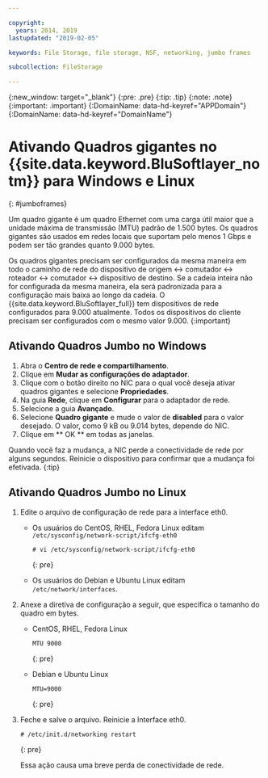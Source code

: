 ```yaml
---

copyright:
  years: 2014, 2019
lastupdated: "2019-02-05"

keywords: File Storage, file storage, NSF, networking, jumbo frames

subcollection: FileStorage

---
```

{:new_window: target="_blank"}
{:pre: .pre}
{:tip: .tip}
{:note: .note}
{:important: .important}
{:DomainName: data-hd-keyref="APPDomain"}
{:DomainName: data-hd-keyref="DomainName"}


# Ativando Quadros gigantes no {{site.data.keyword.BluSoftlayer_notm}} para Windows e Linux
{: #jumboframes}

Um quadro gigante é um quadro Ethernet com uma carga útil maior que a unidade máxima de transmissão (MTU) padrão de 1.500 bytes. Os quadros gigantes são usados em redes locais que suportam pelo menos 1 Gbps e podem ser tão grandes quanto 9.000 bytes.

Os quadros gigantes precisam ser configurados da mesma maneira em todo o caminho de rede do dispositivo de origem <-> comutador <-> roteador <-> comutador <-> dispositivo de destino. Se a cadeia inteira não for configurada da mesma maneira, ela será padronizada para a configuração mais baixa ao longo da cadeia. O {{site.data.keyword.BluSoftlayer_full}} tem dispositivos de rede configurados para 9.000 atualmente. Todos os dispositivos do cliente precisam ser configurados com o mesmo valor 9.000.
{:important}

## Ativando Quadros Jumbo no Windows

1. Abra o **Centro de rede e compartilhamento**.
2. Clique em **Mudar as configurações do adaptador**.
3. Clique com o botão direito no NIC para o qual você deseja ativar quadros gigantes e selecione **Propriedades**.
4. Na guia **Rede**, clique em **Configurar** para o adaptador de rede.
5. Selecione a guia **Avançado**.
6. Selecione **Quadro gigante** e mude o valor de **disabled** para o valor desejado. O valor, como 9 kB ou 9.014 bytes, depende do NIC.
7. Clique em  ** OK **  em todas as janelas.

Quando você faz a mudança, a NIC perde a conectividade de rede por alguns segundos. Reinicie o dispositivo para confirmar que a mudança foi efetivada.
{:tip}


## Ativando Quadros Jumbo no Linux

1. Edite o arquivo de configuração de rede para a interface eth0.
   - Os usuários do CentOS, RHEL, Fedora Linux editam `/etc/sysconfig/network-script/ifcfg-eth0`
     ```
     # vi /etc/sysconfig/network-script/ifcfg-eth0
     ```
     {: pre}

   - Os usuários do Debian e Ubuntu Linux editam `/etc/network/interfaces`.

2. Anexe a diretiva de configuração a seguir, que especifica o tamanho do quadro em bytes.
   - CentOS, RHEL, Fedora Linux
     ```
     MTU 9000
     ```
     {: pre}

   - Debian e Ubuntu Linux
     ```
     MTU=9000
     ```
     {: pre}

3. Feche e salve o arquivo. Reinicie a Interface eth0.
   ```
   # /etc/init.d/networking restart
   ```
   {: pre}

   Essa ação causa uma breve perda de conectividade de rede.
